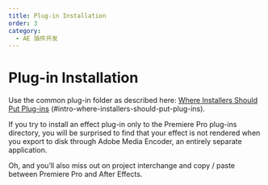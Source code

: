 ```yaml
---
title: Plug-in Installation
order: 3
category:
  - AE 插件开发
---
```


# Plug-in Installation

Use the common plug-in folder as described here: [Where Installers Should Put Plug-ins](../intro/where-installers-should-put-plug-ins.html) (#intro-where-installers-should-put-plug-ins).

If you try to install an effect plug-in only to the Premiere Pro plug-ins directory, you will be surprised to find that your effect is not rendered when you export to disk through Adobe Media Encoder, an entirely separate application.

Oh, and you’ll also miss out on project interchange and copy / paste between Premiere Pro and After Effects.

